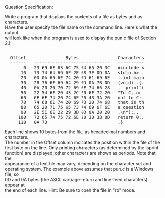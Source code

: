 Question Specification:  
  
Write a program that displays the contents of a file as bytes and as characters.  
Have the user specify the file name on the command line. Here's what the output  
will look like when the program is used to display the pun.c file of Section 2.1:  
<pre>  
  Offset               Bytes               Characters  
  ------   -----------------------------   ----------  
       0   23 69 6E 63 6C 75 64 65 20 3C   #include <  
      10   73 74 64 69 6F 2E 68 3E 0D 0A   stdio.h>..  
      20   0D 0A 69 6E 74 20 6D 61 69 6E   ..int main  
      30   28 76 6F 69 64 29 0D 0A 7B 0D   (void)..{.  
      40   0A 20 20 70 72 69 6E 74 66 28   .  printf(  
      50   22 54 6F 20 43 2C 20 6F 72 20   "To C, or   
      60   6E 6F 74 20 74 6F 20 43 3A 20   not to C:   
      70   74 68 61 74 20 69 73 20 74 68   that is th  
      80   65 20 71 75 65 73 74 69 6F 6E   e question  
      90   2E 5C 6E 22 29 3B 0D 0A 20 20   .\n");..    
     100   72 65 74 75 72 6E 20 30 3B 0D   return 0;.  
     110   0A 7D                           .}  
</pre>  
Each line shows 10 bytes from the file, as hexadecimal numbers and characters.  
The number in the Offset column indicates the position within the file of the  
first byte on the line. Only printing characters (as determined by the isprint  
function) are displayed; other characters are shown as periods. Note that the  
appearance of a text file may vary, depending on the character set and  
operating system. The example above assumes that pun.c is a Windows file, so  
0D and 0A bytes (the ASCII carriage-return and line-feed characters) appear at  
the end of each line. Hint: Be sure to open the file in "rb" mode.  
